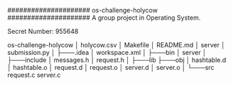 ##################### os-challenge-holycow #####################
                            A group project in Operating System.

Secret Number: 955648



os-challenge-holycow
│   holycow.csv
│   Makefile
│   README.md
│   server
│   submission.py
│
├───.idea
│       workspace.xml
│
├───bin
│       server
│
├───include
│       messages.h
│       request.h
│
├───lib
├───obj
│       hashtable.d
│       hashtable.o
│       request.d
│       request.o
│       server.d
│       server.o
│
└───src
        request.c
        server.c